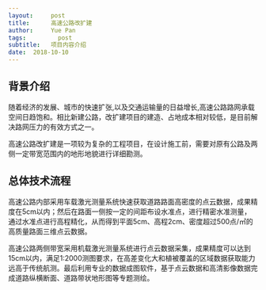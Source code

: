 ```yaml
---
layout:     post
title:      高速公路改扩建
author:     Yue Pan
tags: 		  post
subtitle:   项目内容介绍
date:  2018-10-10 
---
```

## 背景介绍

随着经济的发展、城市的快速扩张,以及交通运输量的日益增长,高速公路路网承载空间日趋饱和。相比新建公路，改扩建项目的建造、占地成本相对较低，是目前解决路网压力的有效方式之一。

高速公路改扩建是一项较为复杂的工程项目，在设计施工前，需要对原有公路及两侧一定带宽范围内的地形地貌进行详细勘测。


## 总体技术流程

高速公路内部采用车载激光测量系统快速获取道路路面高密度的点云数据，成果精度在5cm以内；然后在路面一侧按一定的间距布设水准点，进行精密水准测量，通过水准点进行高程精化，从而得到平面5cm、高程2cm、密度超过500点/㎡的高质量路面三维点云数据。

高速公路两侧带宽采用机载激光测量系统进行点云数据采集，成果精度可以达到15cm以内，满足1:2000测图要求，在高差变化大和植被覆盖的区域数据获取能力远高于传统航测。最后利用专业的数据成图软件，基于点云数据和高清影像数据完成道路纵横断面、道路带状地形图等专题测绘。


